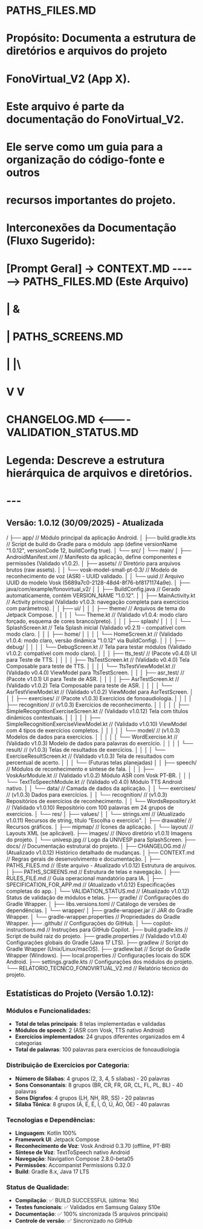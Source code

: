 # PATHS_FILES.MD
# Propósito: Documenta a estrutura de diretórios e arquivos do projeto
#            FonoVirtual_V2 (App X).
#
# Este arquivo é parte da documentação do FonoVirtual_V2.
# Ele serve como um guia para a organização do código-fonte e outros
# recursos importantes do projeto.
#
# Interconexões da Documentação (Fluxo Sugerido):
#   [Prompt Geral] -> CONTEXT.MD ------> PATHS_FILES.MD (Este Arquivo)
#                     |                     &
#                     |                  PATHS_SCREENS.MD
#                     |                        |\
#                     V                        V
#              CHANGELOG.MD <---- VALIDATION_STATUS.MD
#
# Legenda: Descreve a estrutura hierárquica de arquivos e diretórios.
# ---

## Versão: 1.0.12 (30/09/2025) - Atualizada

/
├── app/                                  // Módulo principal da aplicação Android.
│   ├── build.gradle.kts                  // Script de build do Gradle para o módulo :app (define versionName "1.0.12", versionCode 12, buildConfig true).
│   └── src/
│       └── main/
│           ├── AndroidManifest.xml           // Manifesto da aplicação, define componentes e permissões (Validado v1.0.2).
│           ├── assets/                       // Diretório para arquivos brutos (raw assets).
│           │   └── vosk-model-small-pt-0.3/  // Modelo de reconhecimento de voz (ASR) - UUID validado.
│           │       └── uuid                  // Arquivo UUID do modelo Vosk (5689a7c0-2128-48d4-8f76-bf8171174a9e).
│           ├── java/com/example/fonovirtual_v2/
│           │   ├── BuildConfig.java            // Gerado automaticamente, contém VERSION_NAME "1.0.12".
│           │   ├── MainActivity.kt             // Activity principal (Validado v1.0.3: navegação completa para exercícios com parâmetros).
│           │   ├── ui/
│           │   │   ├── theme/                    // Arquivos de tema do Jetpack Compose.
│           │   │   │   └── Theme.kt            // (Validado v1.0.4: modo claro forçado, esquema de cores branco/preto).
│           │   │   ├── splash/
│           │   │   │   └── SplashScreen.kt     // Tela Splash inicial (Validado v0.2.1) - compatível com modo claro.
│           │   │   ├── home/
│           │   │   │   └── HomeScreen.kt       // (Validado v1.0.4: modo claro, versão dinâmica "1.0.12" via BuildConfig).
│           │   │   ├── debug/
│           │   │   │   └── DebugScreen.kt      // Tela para testar módulos (Validado v1.0.2: compatível com modo claro).
│           │   │   ├── tts_test/                 // (Pacote v0.4.0) UI para Teste de TTS.
│           │   │   │   ├── TtsTestScreen.kt    // (Validado v0.4.0) Tela Composable para teste de TTS.
│           │   │   │   └── TtsTestViewModel.kt // (Validado v0.4.0) ViewModel para TtsTestScreen.
│           │   │   ├── asr_test/                 // (Pacote v1.0.1) UI para Teste de ASR.
│           │   │   │   ├── AsrTestScreen.kt    // (Validado v1.0.2) Tela Composable para teste de ASR.
│           │   │   │   └── AsrTestViewModel.kt // (Validado v1.0.2) ViewModel para AsrTestScreen.
│           │   │   ├── exercises/                // (Pacote v1.0.3) Exercícios de fonoaudiologia.
│           │   │   │   ├── recognition/          // (v1.0.3) Exercícios de reconhecimento.
│           │   │   │   │   ├── SimpleRecognitionExerciseScreen.kt    // (Validado v1.0.12) Tela com títulos dinâmicos contextuais.
│           │   │   │   │   ├── SimpleRecognitionExerciseViewModel.kt // (Validado v1.0.10) ViewModel com 4 tipos de exercícios completos.
│           │   │   │   │   └── model/                                 // (v1.0.3) Modelos de dados para exercícios.
│           │   │   │   │       └── WordExercise.kt                   // (Validado v1.0.3) Modelo de dados para palavras do exercício.
│           │   │   │   └── result/                // (v1.0.3) Telas de resultados de exercícios.
│           │   │   │       └── ExerciseResultScreen.kt              // (Validado v1.0.3) Tela de resultados com percentual de acerto.
│           │   │   └── (Futuras telas planejadas)
│           │   ├── speech/                         // Módulos de reconhecimento e síntese de fala.
│           │   │   ├── VoskAsrModule.kt           // (Validado v1.0.2) Módulo ASR com Vosk PT-BR.
│           │   │   └── TextToSpeechModule.kt      // (Validado v0.4.0) Módulo TTS Android nativo.
│           │   └── data/                           // Camada de dados da aplicação.
│           │       └── exercises/                  // (v1.0.3) Dados para exercícios.
│           │           └── recognition/            // (v1.0.3) Repositórios de exercícios de reconhecimento.
│           │               └── WordsRepository.kt  // (Validado v1.0.10) Repositório com 100 palavras em 24 grupos de exercícios.
│           └── res/
│               ├── values/
│               │   └── strings.xml                // (Atualizado v1.0.11) Recursos de string, título "Escolha o exercício".
│               ├── drawable/                       // Recursos gráficos.
│               ├── mipmap/                         // Ícones da aplicação.
│               └── layout/                         // Layouts XML (se aplicável).
├── images/                                   // (Novo diretório v1.0.1) Imagens do projeto.
│   └── univesp.jpg                          // Logo da UNIVESP para SplashScreen.
├── docs/                                     // Documentação estrutural do projeto.
│   ├── CHANGELOG.md                          // (Atualizado v1.0.12) Histórico detalhado de mudanças.
│   ├── CONTEXT.md                            // Regras gerais de desenvolvimento e documentação.
│   ├── PATHS_FILES.md                        // (Este arquivo - Atualizado v1.0.12) Estrutura de arquivos.
│   ├── PATHS_SCREENS.md                      // Estrutura de telas e navegação.
│   ├── RULES_FILE.md                         // Guia operacional mandatório para IA.
│   ├── SPECIFICATION_FOR_APP.md              // (Atualizado v1.0.12) Especificações completas do app.
│   └── VALIDATION_STATUS.md                  // (Atualizado v1.0.12) Status de validação de módulos e telas.
├── gradle/                                   // Configurações do Gradle Wrapper.
│   ├── libs.versions.toml                    // Catálogo de versões de dependências.
│   └── wrapper/
│       ├── gradle-wrapper.jar                // JAR do Gradle Wrapper.
│       └── gradle-wrapper.properties         // Propriedades do Gradle Wrapper.
├── .github/                                  // Configurações do GitHub.
│   └── copilot-instructions.md              // Instruções para GitHub Copilot.
├── build.gradle.kts                          // Script de build raiz do projeto.
├── gradle.properties                         // (Validado v1.0.4) Configurações globais do Gradle (Java 17 LTS).
├── gradlew                                   // Script do Gradle Wrapper (Unix/Linux/macOS).
├── gradlew.bat                               // Script do Gradle Wrapper (Windows).
├── local.properties                          // Configurações locais do SDK Android.
├── settings.gradle.kts                       // Configurações dos módulos do projeto.
└── RELATORIO_TECNICO_FONOVIRTUAL_V2.md      // Relatório técnico do projeto.

## Estatísticas do Projeto (Versão 1.0.12):

### **Módulos e Funcionalidades:**
- **Total de telas principais**: 8 telas implementadas e validadas
- **Módulos de speech**: 2 (ASR com Vosk, TTS nativo Android)
- **Exercícios implementados**: 24 grupos diferentes organizados em 4 categorias
- **Total de palavras**: 100 palavras para exercícios de fonoaudiologia

### **Distribuição de Exercícios por Categoria:**
- **Número de Sílabas**: 4 grupos (2, 3, 4, 5 sílabas) - 20 palavras
- **Sons Consonantais**: 8 grupos (BR, CR, FR, GR, CL, FL, PL, BL) - 40 palavras  
- **Sons Dígrafos**: 4 grupos (LH, NH, RR, SS) - 20 palavras
- **Sílaba Tônica**: 8 grupos (Á, É, Ê, Í, Ó, Ú, ÃO, ÕE) - 40 palavras

### **Tecnologias e Dependências:**
- **Linguagem**: Kotlin 100%
- **Framework UI**: Jetpack Compose
- **Reconhecimento de Voz**: Vosk Android 0.3.70 (offline, PT-BR)
- **Síntese de Voz**: TextToSpeech nativo Android
- **Navegação**: Navigation Compose 2.8.0-beta05
- **Permissões**: Accompanist Permissions 0.32.0
- **Build**: Gradle 8.x, Java 17 LTS

### **Status de Qualidade:**
- **Compilação**: ✅ BUILD SUCCESSFUL (última: 16s)
- **Testes funcionais**: ✅ Validados em Samsung Galaxy S10e
- **Documentação**: ✅ 100% sincronizada (5 arquivos principais)
- **Controle de versão**: ✅ Sincronizado no GitHub
